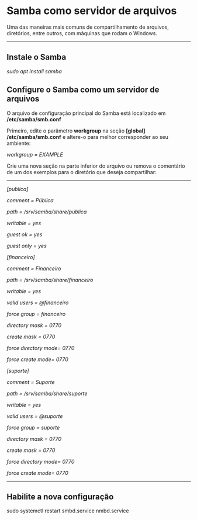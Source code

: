 # Samba como servidor de arquivos
 Uma das maneiras mais comuns de compartilhamento de arquivos, diretórios, entre outros, com máquinas que rodam o Windows.

 *******
 
 ## Instale o Samba
*sudo apt install samba*

## Configure o Samba como um servidor de arquivos
O arquivo de configuração principal do Samba está localizado em **/etc/samba/smb.conf**

Primeiro, edite o parâmetro **workgroup** na seção **[global] /etc/samba/smb.conf** e altere-o para melhor corresponder ao seu ambiente:

*workgroup = EXAMPLE*

Crie uma nova seção na parte inferior do arquivo ou remova o comentário de um dos exemplos para o diretório que deseja compartilhar:

*******

*[publica]*

   *comment = Pública*

   *path = /srv/samba/share/publica*

   *writable = yes*

   *guest ok = yes*

   *guest only = yes*

*[financeiro]*

   *comment = Financeiro*

   *path = /srv/samba/share/financeiro*

   *writable = yes*

   *valid users = @financeiro*

   *force group = financeiro*

   *directory mask = 0770*

   *create mask = 0770*

   *force directory mode= 0770*

   *force create mode= 0770*

*[suporte]*

   *comment = Suporte*

   *path = /srv/samba/share/suporte*

   *writable = yes*

   *valid users = @suporte*

   *force group = suporte*

   *directory mask = 0770*

   *create mask = 0770*

   *force directory mode= 0770*

   *force create mode= 0770*

*******

## Habilite a nova configuração
sudo systemctl restart smbd.service nmbd.service

